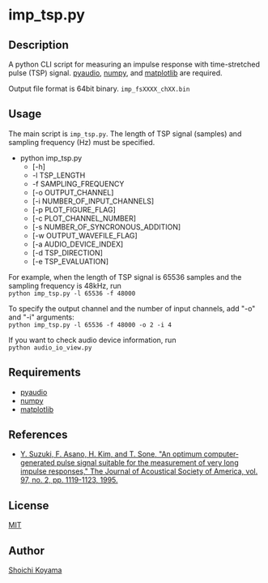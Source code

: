 imp_tsp.py
====
## Description
A python CLI script for measuring an impulse response with time-stretched pulse (TSP) signal.
[pyaudio](https://people.csail.mit.edu/hubert/pyaudio/), [numpy](http://www.numpy.org/), and [matplotlib](http://matplotlib.org/) are required.

Output file format is 64bit binary. `imp_fsXXXX_chXX.bin`

## Usage
The main script is `imp_tsp.py`. The length of TSP signal (samples) and sampling frequency (Hz) must be specified.
* python imp_tsp.py
  * [-h]
  * -l TSP_LENGTH
  * -f SAMPLING_FREQUENCY
  * [-o OUTPUT_CHANNEL]
  * [-i NUMBER_OF_INPUT_CHANNELS]
  * [-p PLOT_FIGURE_FLAG]
  * [-c PLOT_CHANNEL_NUMBER]
  * [-s NUMBER_OF_SYNCRONOUS_ADDITION]
  * [-w OUTPUT_WAVEFILE_FLAG]
  * [-a AUDIO_DEVICE_INDEX]
  * [-d TSP_DIRECTION]
  * [-e TSP_EVALUATION]

For example, when the length of TSP signal is 65536 samples and the sampling frequency is 48kHz, run  
`python imp_tsp.py -l 65536 -f 48000`

To specify the output channel and the number of input channels, add "-o" and "-i" arguments:  
`python imp_tsp.py -l 65536 -f 48000 -o 2 -i 4`

If you want to check audio device information, run  
`python audio_io_view.py`

## Requirements
- [pyaudio](https://people.csail.mit.edu/hubert/pyaudio/)
- [numpy](http://www.numpy.org/)
- [matplotlib](http://matplotlib.org/)

## References
- [Y. Suzuki, F. Asano, H. Kim, and T. Sone, "An optimum computer‐generated pulse signal suitable for the measurement of very long impulse responses," The Journal of Acoustical Society of America, vol. 97, no. 2, pp. 1119-1123, 1995.](http://scitation.aip.org/content/asa/journal/jasa/97/2/10.1121/1.412224)

## License
[MIT](https://github.com/sh01k/imp_tsp/blob/master/LICENSE.txt)

## Author
[Shoichi Koyama](http://www.sh01.org/)
